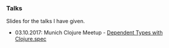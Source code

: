 
### Talks

Slides for the talks I have given.

- 03.10.2017: Munich Clojure Meetup - [Dependent Types with Clojure.spec](https://github.com/Azel4231/spec-dependent-types)
